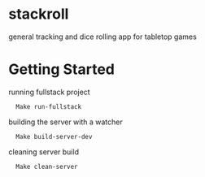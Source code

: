 # stackroll

general tracking and dice rolling app for tabletop games

# Getting Started

running fullstack project

```
  Make run-fullstack
```

building the server with a watcher

```
  Make build-server-dev
```

cleaning server build

```
  Make clean-server
```
